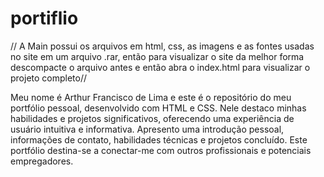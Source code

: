 # portiflio
// A Main possui os arquivos em html, css, as imagens e as fontes usadas no site em um arquivo .rar, então para visualizar o site da melhor forma descompacte o arquivo antes e então abra o index.html para visualizar o projeto completo//

Meu nome é Arthur Francisco de Lima e este é o repositório do meu portfólio pessoal, desenvolvido com HTML e CSS. Nele destaco minhas habilidades e projetos significativos, oferecendo uma experiência de usuário intuitiva e informativa. Apresento uma introdução pessoal, informações de contato, habilidades técnicas e projetos concluído. Este portfólio destina-se a conectar-me com outros profissionais e potenciais empregadores.
